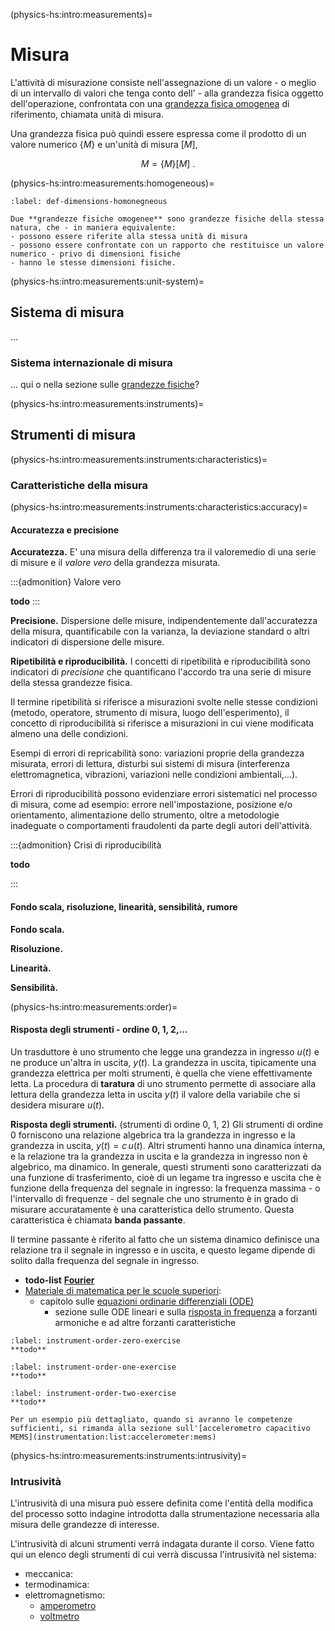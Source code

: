(physics-hs:intro:measurements)=
# Misura

L'attività di misurazione consiste nell'assegnazione di un valore - o meglio di un intervallo di valori che tenga conto dell' - alla grandezza fisica oggetto dell'operazione, confrontata con una [grandezza fisica omogenea](physics-hs:intro:measurements:homogeneous) di riferimento, chiamata unità di misura.

Una grandezza fisica può quindi essere espressa come il prodotto di un valore numerico $\{ M \}$ e un'unità di misura $[M]$,

$$M = \{ M \} [ M ] \ .$$

(physics-hs:intro:measurements:homogeneous)=
```{prf:definition} Grandezze fisiche omogenee
:label: def-dimensions-homonegneous

Due **grandezze fisiche omogenee** sono grandezze fisiche della stessa natura, che - in maniera equivalente:
- possono essere riferite alla stessa unità di misura
- possono essere confrontate con un rapporto che restituisce un valore numerico - privo di dimensioni fisiche
- hanno le stesse dimensioni fisiche.
```

(physics-hs:intro:measurements:unit-system)=
## Sistema di misura
...
### Sistema internazionale di misura
... qui o nella sezione sulle [grandezze fisiche](physics-hs:intro:physical-quantities)?

(physics-hs:intro:measurements:instruments)=
## Strumenti di misura

(physics-hs:intro:measurements:instruments:characteristics)=
### Caratteristiche della misura

(physics-hs:intro:measurements:instruments:characteristics:accuracy)=
#### Accuratezza e precisione
**Accuratezza.** E' una misura della differenza tra il valoremedio di una serie di misure e il *valore vero* della grandezza misurata.

:::{admonition} Valore vero

**todo**
:::

**Precisione.** Dispersione delle misure, indipendentemente dall'accuratezza della misura, quantificabile con la varianza, la deviazione standard o altri indicatori di dispersione delle misure.

**Ripetibilità e riproducibilità.** I concetti di ripetibilità e riproducibilità sono indicatori di *precisione* che quantificano l'accordo tra una serie di misure della stessa grandezze fisica.

Il termine ripetibilità si riferisce a misurazioni svolte nelle stesse condizioni (metodo, operatore, strumento di misura, luogo dell'esperimento), il concetto di riproducibilità si riferisce a misurazioni in cui viene modificata almeno una delle condizioni.

Esempi di errori di repricabilità sono: variazioni proprie della grandezza misurata, errori di lettura, disturbi sui sistemi di misura (interferenza elettromagnetica, vibrazioni, variazioni nelle condizioni ambientali,...).

Errori di riproducibilità possono evidenziare errori sistematici nel processo di misura, come ad esempio: errore nell'impostazione, posizione e/o orientamento, alimentazione dello strumento, oltre a metodologie inadeguate o comportamenti fraudolenti da parte degli autori dell'attività.

:::{admonition} Crisi di riproducibilità
<!--:class: tip -->

**todo**

:::

#### Fondo scala, risoluzione, linearità, sensibilità, rumore
**Fondo scala.**

**Risoluzione.**

**Linearità.**

**Sensibilità.** 

(physics-hs:intro:measurements:order)=
#### Risposta degli strumenti - ordine 0, 1, 2,$\dots$
Un trasduttore è uno strumento che legge una grandezza in ingresso $u(t)$ e ne produce un'altra in uscita, $y(t)$. La grandezza in uscita, tipicamente una grandezza elettrica per molti strumenti, è quella che viene effettivamente letta. La procedura di **taratura** di uno strumento permette di associare alla lettura della grandezza letta in uscita $y(t)$ il valore della variabile che si desidera misurare $u(t)$.

**Risposta degli strumenti.** (strumenti di ordine $0$, $1$, $2$) Gli strumenti di ordine 0 forniscono una relazione algebrica tra la grandezza in ingresso e la grandezza in uscita, $y(t) = c \, u(t)$. Altri strumenti hanno una dinamica interna, e la relazione tra la grandezza in uscita e la grandezza in ingresso non è algebrico, ma dinamico. In generale, questi strumenti sono caratterizzati da una funzione di trasferimento, cioè di un legame tra ingresso e uscita che è funzione della frequenza del segnale in ingresso: la frequenza massima - o l'intervallo di frequenze - del segnale che uno strumento è in grado di misurare accuratamente è una caratteristica dello strumento. Questa caratteristica è chiamata **banda passante**.

Il termine passante è riferito al fatto che un sistema dinamico definisce una relazione tra il segnale in ingresso e in uscita, e questo legame dipende di solito dalla frequenza del segnale in ingresso. 

- **todo-list** [**Fourier**](physics-hs:todo:fourier)
- [Materiale di matematica per le scuole superiori](https://basics2022.github.io/bbooks-math-miscellanea-hs/intro.html):
  - capitolo sulle [equazioni ordinarie differenziali (ODE)](https://basics2022.github.io/bbooks-math-miscellanea-hs/ch/ode.html)
    - sezione sulle ODE lineari e sulla [risposta in frequenza](https://basics2022.github.io/bbooks-math-miscellanea-hs/ch/ode-lti.html#risposta-in-frequenza-di-sistemi-del-primo-e-del-secondo-ordine) a forzanti armoniche e ad altre forzanti caratteristiche

```{exercise} Strumento di ordine zero
:label: instrument-order-zero-exercise
**todo**
```
```{exercise} Strumento del primo ordine - esempio termometro
:label: instrument-order-one-exercise
**todo**
```
```{exercise} Strumento del secondo ordine - esempio accelerometro
:label: instrument-order-two-exercise
**todo**

Per un esempio più dettagliato, quando si avranno le competenze sufficienti, si rimanda alla sezione sull'[accelerometro capacitivo MEMS](instrumentation:list:accelerometer:mems)
```

(physics-hs:intro:measurements:instruments:intrusivity)=
### Intrusività
L'intrusività di una misura può essere definita come l'entità della modifica del processo sotto indagine introdotta dalla strumentazione necessaria alla misura delle grandezze di interesse.

L'intrusività di alcuni strumenti verrà indagata durante il corso. Viene fatto qui un elenco degli strumenti di cui verrà discussa l'intrusività nel sistema:
- meccanica:
- termodinamica:
- elettromagnetismo:
  - [amperometro](physics-hs:electromagnetism:electromagnetism-steady:experience-faraday:amperometer)
  - [voltmetro](physics-hs:electromagnetism:electromagnetism-steady:experience-faraday:voltmeter)


